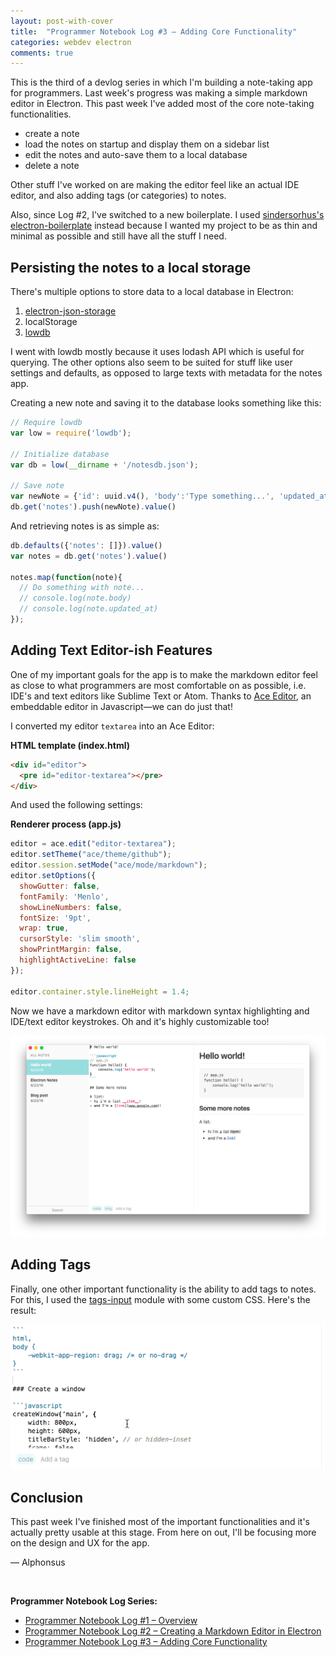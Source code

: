 ```yaml
---
layout: post-with-cover
title:  "Programmer Notebook Log #3 – Adding Core Functionality"
categories: webdev electron
comments: true
---
```


This is the third of a devlog series in which I'm building a note-taking app for programmers. Last week's progress was making a simple markdown editor in Electron. This past week I've added most of the core note-taking functionalities.

- create a note
- load the notes on startup and display them on a sidebar list
- edit the notes and auto-save them to a local database
- delete a note

Other stuff I've worked on are making the editor feel like an actual IDE editor, and also adding tags (or categories) to notes.

Also, since Log #2, I've switched to a new boilerplate. I used [sindersorhus's electron-boilerplate](http://github.com/sindresorhus/electron-boilerplate) instead because I wanted my project to be as thin and minimal as possible and still have all the stuff I need.

## Persisting the notes to a local storage

There's multiple options to store data to a local database in Electron:

1. [electron-json-storage](https://github.com/jviotti/electron-json-storage)
2. localStorage
3. [lowdb](https://github.com/typicode/lowdb)

I went with lowdb mostly because it uses lodash API which is useful for querying. The other options also seem to be suited for stuff like user settings and defaults, as opposed to large texts with metadata for the notes app.

Creating a new note and saving it to the database looks something like this:

```javascript
// Require lowdb
var low = require('lowdb');

// Initialize database
var db = low(__dirname + '/notesdb.json');

// Save note
var newNote = {'id': uuid.v4(), 'body':'Type something...', 'updated_at': new Date().getTime()}
db.get('notes').push(newNote).value()
```

And retrieving notes is as simple as:

```javascript
db.defaults({'notes': []}).value()
var notes = db.get('notes').value()

notes.map(function(note){
  // Do something with note...
  // console.log(note.body)
  // console.log(note.updated_at)
});
```

## Adding Text Editor-ish Features

One of my important goals for the app is to make the markdown editor feel as close to what programmers are most comfortable on as possible, i.e. IDE's and text editors like Sublime Text or Atom. Thanks to [Ace Editor](https://ace.c9.io), an embeddable editor in Javascript—we can do just that!

I converted my editor `textarea` into an Ace Editor:

__HTML template (index.html)__

```html
<div id="editor">
  <pre id="editor-textarea"></pre>
</div>
```

And used the following settings:

__Renderer process (app.js)__

```javascript
editor = ace.edit("editor-textarea");
editor.setTheme("ace/theme/github");
editor.session.setMode("ace/mode/markdown");
editor.setOptions({
  showGutter: false,
  fontFamily: 'Menlo',
  showLineNumbers: false,
  fontSize: '9pt',
  wrap: true,
  cursorStyle: 'slim smooth',
  showPrintMargin: false,
  highlightActiveLine: false
});

editor.container.style.lineHeight = 1.4;
```

Now we have a markdown editor with markdown syntax highlighting and IDE/text editor keystrokes. Oh and it's highly customizable too!

![](/images/prog-notebook3/editor.png)

## Adding Tags

Finally, one other important functionality is the ability to add tags to notes. For this, I used the [tags-input](https://github.com/developit/tags-input) module with some custom CSS. Here's the result:

<img src="/images/prog-notebook3/tags.gif" class="shadowed">

## Conclusion

This past week I've finished most of the important functionalities and it's actually pretty usable at this stage. From here on out, I'll be focusing more on the design and UX for the app.

— Alphonsus

&nbsp; 

__Programmer Notebook Log Series:__

- [Programmer Notebook Log #1 – Overview](/programmer-notebook)
- [Programmer Notebook Log #2 – Creating a Markdown Editor in Electron](/markdown-editor-in-electron)
- [Programmer Notebook Log #3 – Adding Core Functionality]()